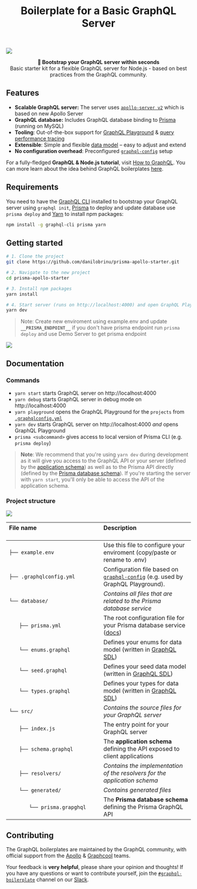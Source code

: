 <h1 align="center"><strong>Boilerplate for a Basic GraphQL Server</strong></h1>

<br />

![](https://imgur.com/lIi4YrZ.png)

<div align="center"><strong>🚀 Bootstrap your GraphQL server within seconds</strong></div>
<div align="center">Basic starter kit for a flexible GraphQL server for Node.js - based on best practices from the GraphQL community.</div>

## Features

- **Scalable GraphQL server:** The server uses [`apollo-server v2`](https://github.com/apollographql/apollo-server) which is based on new Apollo Server
- **GraphQL database:** Includes GraphQL database binding to [Prisma](https://www.prisma.io) (running on MySQL)
- **Tooling**: Out-of-the-box support for [GraphQL Playground](https://github.com/prisma/graphql-playground) & [query performance tracing](https://github.com/apollographql/apollo-tracing)
- **Extensible**: Simple and flexible [data model](./database/types.graphql) – easy to adjust and extend
- **No configuration overhead**: Preconfigured [`graphql-config`](https://github.com/prisma/graphql-config) setup

For a fully-fledged **GraphQL & Node.js tutorial**, visit [How to GraphQL](https://www.howtographql.com/graphql-js/0-introduction/). You can more learn about the idea behind GraphQL boilerplates [here](https://blog.graph.cool/graphql-boilerplates-graphql-create-how-to-setup-a-graphql-project-6428be2f3a5).

## Requirements

You need to have the [GraphQL CLI](https://github.com/graphql-cli/graphql-cli) installed to bootstrap your GraphQL server using `graphql init`, [Prisma](https://github.com/graphcool/prisma) to deploy and update database use `prisma deploy` and [Yarn](https://yarnpkg.com/lang/en/) to install npm packages:

```sh
npm install -g graphql-cli prisma yarn
```

## Getting started

```sh
# 1. Clone the project
git clone https://github.com/danilobrinu/prisma-apollo-starter.git

# 2. Navigate to the new project
cd prisma-apollo-starter

# 3. Install npm packages
yarn install

# 4. Start server (runs on http://localhost:4000) and open GraphQL Playground
yarn dev
```

> Note: Create new enviroment using example.env and update **`__PRISMA_ENDPOINT__`** if you don't have prisma endpoint run `prisma deploy` and use Demo Server to get prisma endpoint


![](https://imgur.com/hElq68i.png)

## Documentation

### Commands

* `yarn start` starts GraphQL server on http://localhost:4000
* `yarn debug` starts GraphQL server in debug mode on http://localhost:4000
* `yarn playground` opens the GraphQL Playground for the `projects` from [`.graphqlconfig.yml`](./.graphqlconfig.yml)
* `yarn dev` starts GraphQL server on http://localhost:4000 _and_ opens GraphQL Playground
* `prisma <subcommand>` gives access to local version of Prisma CLI (e.g. `prisma deploy`)

> **Note**: We recommend that you're using `yarn dev` during development as it will give you access to the GraphQL API or your server (defined by the [application schema](./src/schema.graphql)) as well as to the Prisma API directly (defined by the [Prisma database schema](./src/generated/prisma.graphql)). If you're starting the server with `yarn start`, you'll only be able to access the API of the application schema.

### Project structure

![](https://imgur.com/95faUsa.png)

| File name 　　　　　　　　　　　　　　| Description 　　　　　　　　<br><br>| 
| :--  | :--         |
| `├── example.env` | Use this file to configure your enviroment (copy/paste or rename to .env) |
| `├── .graphqlconfig.yml` | Configuration file based on [`graphql-config`](https://github.com/prisma/graphql-config) (e.g. used by GraphQL Playground).|
| `└── database/ `  | _Contains all files that are related to the Prisma database service_ |\
| `　　├── prisma.yml` | The root configuration file for your Prisma database service ([docs](https://www.prisma.io/docs/reference/prisma.yml/overview-and-example-foatho8aip)) |
| `　　└── enums.graphql` | Defines your enums for data model (written in [GraphQL SDL](https://blog.graph.cool/graphql-sdl-schema-definition-language-6755bcb9ce51)) |
| `　　└── seed.graphql` | Defines your seed data model (written in [GraphQL SDL](https://blog.graph.cool/graphql-sdl-schema-definition-language-6755bcb9ce51)) |
| `　　└── types.graphql` | Defines your types for data model (written in [GraphQL SDL](https://blog.graph.cool/graphql-sdl-schema-definition-language-6755bcb9ce51)) |
| `└── src/ ` | _Contains the source files for your GraphQL server_ |
| `　　├── index.js` | The entry point for your GraphQL server |
| `　　├── schema.graphql` | The **application schema** defining the API exposed to client applications  |
| `　　├── resolvers/ ` | _Contains the implementation of the resolvers for the application schema_ |
| `　　└── generated/ ` | _Contains generated files_ |
| `　　　　└── prisma.grapghql` | The **Prisma database schema** defining the Prisma GraphQL API  |

## Contributing

The GraphQL boilerplates are maintained by the GraphQL community, with official support from the [Apollo](https://dev-blog.apollodata.com) & [Graphcool](https://blog.graph.cool/) teams.

Your feedback is **very helpful**, please share your opinion and thoughts! If you have any questions or want to contribute yourself, join the [`#graphql-boilerplate`](https://graphcool.slack.com/messages/graphql-boilerplate) channel on our [Slack](https://graphcool.slack.com/).
